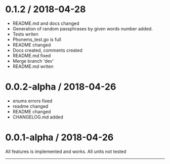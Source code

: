 
0.1.2 / 2018-04-28
==================

  * README.md and docs changed
  * Generation of random passphrases by given words number added.
  * Tests writen
  * Phonems_test.go is full
  * README changed
  * Docs created, comments created
  * README.md fixed
  * Merge branch 'dev'
  * README.md writen

0.0.2-alpha / 2018-04-26
==================

  * enums errors fixed
  * readme changed
  * README changed
  * CHANGELOG.md added

0.0.1-alpha / 2018-04-26
==================

All features is implemented and works.
All units not tested
___


